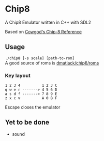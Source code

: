 # Chip8

A Chip8 Emulator written in C++ with SDL2  

Based on [Cowgod's Chip-8 Reference](http://devernay.free.fr/hacks/chip8/C8TECH10.HTM)  

## Usage

`./chip8 [-s scale] [path-to-rom]`  
A good source of roms is [dmatlack/chip8/roms](https://github.com/dmatlack/chip8/tree/master/roms)  

### Key layout

    1 2 3 4          1 2 3 C  
    q w e r -------> 4 5 6 D  
    a s d f -------> 7 8 9 E  
    z x c v          A 0 B F  
Escape closes the emulator  

## Yet to be done

- sound
